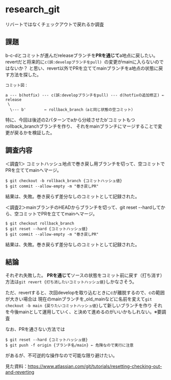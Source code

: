 # research_git
リバートではなくチェックアウトで戻れるか調査

## 課題

b-c-dとコミットが進んだreleaseブランチを**PRを通じて**a地点に戻したい。
revertだと将来的に`c(誤:developブランチをpull) `の変更がmainに入らないのではないか？
と思い、revert以外でPRを立ててmainブランチをa地点の状態に戻す方法を探した。

```
コミット図：

a --- b(hotfix) --- c(誤:developブランチをpull) --- d(hotfixの追加修正) ← release
 \              
  \--- b'        ← rollback_branch（aと同じ状態の空コミット）
```

特に、今回は後述の2パターンでaから分岐させたb'コミットもつrollback_branchブランチを作り、
それをmainブランチにマージすることで変更が戻るかを検証した。


## 調査内容

＜調査1＞
コミットハッシュ地点で巻き戻し用ブランチを切って、空コミットでPRを立ててmainへマージ。
```
$ git checkout -b rollback_branch {コミットハッシュ値}
$ git commit --allow-empty -m "巻き戻しPR"
```
結果は、失敗。巻き戻らず差分なしのコミットとして記録された。


＜調査2＞mainブランチのHEADからブランチを切って、git reset --hardしてから、空コミットでPRを立ててmainへマージ。
```
$ git checkout rollback_branch
$ git reset --hard {コミットハッシュ値}
$ git commit --allow-empty -m "巻き戻しPR"
```
結果は、失敗。巻き戻らず差分なしのコミットとして記録された。


## 結論

それぞれ失敗した。
**PRを通じて**ソースの状態をコミット前に戻す（打ち消す）方法は`git revert {打ち消したいコミットハッシュ値}`しかなさそう。

ただ、revertすると、次回developを取り込むときにcが離脱するので、cの範囲が大きい場合は
現在のmainブランチを_old_mainなどに名前を変えて`git checkout -b main {戻りたいコミットハッシュ値}`して新しいブランチを作り
それを今後mainとして運用していく、と決めて進めるのがいいかもしれない。※要調査

なお、PRを通さない方法では
```
$ git reset --hard {コミットハッシュ値}
$ git push -f origin {ブランチ名/main} ← 危険なので実行に注意
```
があるが、不可逆的な操作なので可能な限り避けたい。


見た資料：https://www.atlassian.com/git/tutorials/resetting-checking-out-and-reverting
